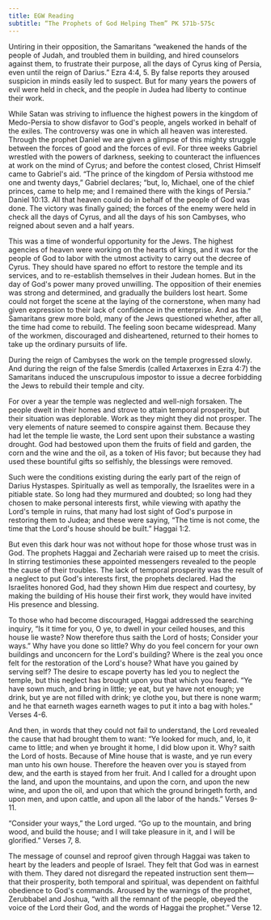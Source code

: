 ```yaml
---
title: EGW Reading
subtitle: “The Prophets of God Helping Them” PK 571b-575c
---
```


Untiring in their opposition, the Samaritans “weakened the hands of the people of Judah, and troubled them in building, and hired counselors against them, to frustrate their purpose, all the days of Cyrus king of Persia, even until the reign of Darius.” Ezra 4:4, 5. By false reports they aroused suspicion in minds easily led to suspect. But for many years the powers of evil were held in check, and the people in Judea had liberty to continue their work.

While Satan was striving to influence the highest powers in the kingdom of Medo-Persia to show disfavor to God's people, angels worked in behalf of the exiles. The controversy was one in which all heaven was interested. Through the prophet Daniel we are given a glimpse of this mighty struggle between the forces of good and the forces of evil. For three weeks Gabriel wrestled with the powers of darkness, seeking to counteract the influences at work on the mind of Cyrus; and before the contest closed, Christ Himself came to Gabriel's aid. “The prince of the kingdom of Persia withstood me one and twenty days,” Gabriel declares; “but, lo, Michael, one of the chief princes, came to help me; and I remained there with the kings of Persia.” Daniel 10:13. All that heaven could do in behalf of the people of God was done. The victory was finally gained; the forces of the enemy were held in check all the days of Cyrus, and all the days of his son Cambyses, who reigned about seven and a half years.

This was a time of wonderful opportunity for the Jews. The highest agencies of heaven were working on the hearts of kings, and it was for the people of God to labor with the utmost activity to carry out the decree of Cyrus. They should have spared no effort to restore the temple and its services, and to re-establish themselves in their Judean homes. But in the day of God's power many proved unwilling. The opposition of their enemies was strong and determined, and gradually the builders lost heart. Some could not forget the scene at the laying of the cornerstone, when many had given expression to their lack of confidence in the enterprise. And as the Samaritans grew more bold, many of the Jews questioned whether, after all, the time had come to rebuild. The feeling soon became widespread. Many of the workmen, discouraged and disheartened, returned to their homes to take up the ordinary pursuits of life.

During the reign of Cambyses the work on the temple progressed slowly. And during the reign of the false Smerdis (called Artaxerxes in Ezra 4:7) the Samaritans induced the unscrupulous impostor to issue a decree forbidding the Jews to rebuild their temple and city.

For over a year the temple was neglected and well-nigh forsaken. The people dwelt in their homes and strove to attain temporal prosperity, but their situation was deplorable. Work as they might they did not prosper. The very elements of nature seemed to conspire against them. Because they had let the temple lie waste, the Lord sent upon their substance a wasting drought. God had bestowed upon them the fruits of field and garden, the corn and the wine and the oil, as a token of His favor; but because they had used these bountiful gifts so selfishly, the blessings were removed.

Such were the conditions existing during the early part of the reign of Darius Hystaspes. Spiritually as well as temporally, the Israelites were in a pitiable state. So long had they murmured and doubted; so long had they chosen to make personal interests first, while viewing with apathy the Lord's temple in ruins, that many had lost sight of God's purpose in restoring them to Judea; and these were saying, “The time is not come, the time that the Lord's house should be built.” Haggai 1:2.

But even this dark hour was not without hope for those whose trust was in God. The prophets Haggai and Zechariah were raised up to meet the crisis. In stirring testimonies these appointed messengers revealed to the people the cause of their troubles. The lack of temporal prosperity was the result of a neglect to put God's interests first, the prophets declared. Had the Israelites honored God, had they shown Him due respect and courtesy, by making the building of His house their first work, they would have invited His presence and blessing.

To those who had become discouraged, Haggai addressed the searching inquiry, “Is it time for you, O ye, to dwell in your ceiled houses, and this house lie waste? Now therefore thus saith the Lord of hosts; Consider your ways.” Why have you done so little? Why do you feel concern for your own buildings and unconcern for the Lord's building? Where is the zeal you once felt for the restoration of the Lord's house? What have you gained by serving self? The desire to escape poverty has led you to neglect the temple, but this neglect has brought upon you that which you feared. “Ye have sown much, and bring in little; ye eat, but ye have not enough; ye drink, but ye are not filled with drink; ye clothe you, but there is none warm; and he that earneth wages earneth wages to put it into a bag with holes.” Verses 4-6.

And then, in words that they could not fail to understand, the Lord revealed the cause that had brought them to want: “Ye looked for much, and, lo, it came to little; and when ye brought it home, I did blow upon it. Why? saith the Lord of hosts. Because of Mine house that is waste, and ye run every man unto his own house. Therefore the heaven over you is stayed from dew, and the earth is stayed from her fruit. And I called for a drought upon the land, and upon the mountains, and upon the corn, and upon the new wine, and upon the oil, and upon that which the ground bringeth forth, and upon men, and upon cattle, and upon all the labor of the hands.” Verses 9-11.

“Consider your ways,” the Lord urged. “Go up to the mountain, and bring wood, and build the house; and I will take pleasure in it, and I will be glorified.” Verses 7, 8.

The message of counsel and reproof given through Haggai was taken to heart by the leaders and people of Israel. They felt that God was in earnest with them. They dared not disregard the repeated instruction sent them—that their prosperity, both temporal and spiritual, was dependent on faithful obedience to God's commands. Aroused by the warnings of the prophet, Zerubbabel and Joshua, “with all the remnant of the people, obeyed the voice of the Lord their God, and the words of Haggai the prophet.” Verse 12.